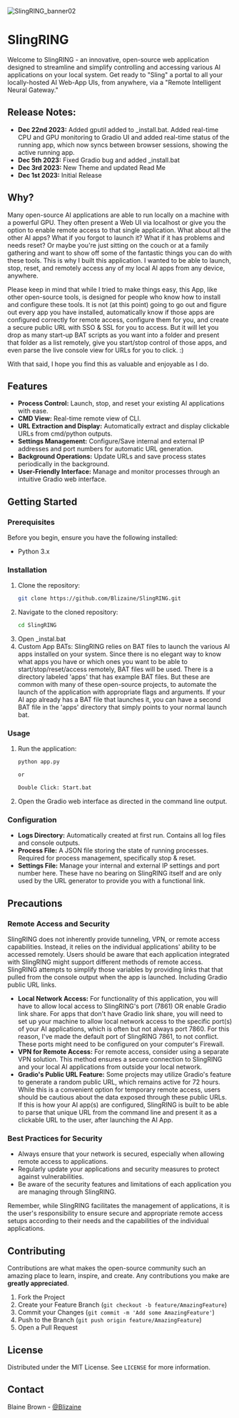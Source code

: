 ![SlingRING_banner02](https://github.com/Blizaine/SlingRING/assets/7264631/ebeffca7-03e4-4b13-a19c-c1ceab93330c)

# SlingRING

Welcome to SlingRING - an innovative, open-source web application designed to streamline and simplify controlling and accessing various AI applications on your local system. Get ready to "Sling" a portal to all your locally-hosted AI Web-App UIs, from anywhere, via a "Remote Intelligent Neural Gateway." 

## Release Notes:

- **Dec 22nd 2023:** Added gputil added to _install.bat. Added real-time CPU and GPU monitoring to Gradio UI and added real-time status of the running app, which now syncs between browser sessions, showing the active running app.  
- **Dec 5th 2023:** Fixed Gradio bug and added _install.bat
- **Dec 3rd 2023:** New Theme and updated Read Me
- **Dec 1st 2023:** Initial Release


## Why?

Many open-source AI applications are able to run locally on a machine with a powerful GPU. They often present a Web UI via localhost or give you the option to enable remote access to that single application. What about all the other AI apps? What if you forgot to launch it? What if it has problems and needs reset? Or maybe you're just sitting on the couch or at a family gathering and want to show off some of the fantastic things you can do with these tools. This is why I built this application.  I wanted to be able to launch, stop, reset, and remotely access any of my local AI apps from any device, anywhere.

Please keep in mind that while I tried to make things easy, this App, like other open-source tools, is designed for people who know how to install and configure these tools.  It is not (at this point) going to go out and figure out every app you have installed, automatically know if those apps are configured correctly for remote access, configure them for you, and create a secure public URL with SSO & SSL for you to access. But it will let you drop as many start-up BAT scripts as you want into a folder and present that folder as a list remotely, give you start/stop control of those apps, and even parse the live console view for URLs for you to click. :)

With that said, I hope you find this as valuable and enjoyable as I do. 


## Features

- **Process Control:** Launch, stop, and reset your existing AI applications with ease.
- **CMD View:** Real-time remote view of CLI.
- **URL Extraction and Display:** Automatically extract and display clickable URLs from cmd/python outputs.
- **Settings Management:** Configure/Save internal and external IP addresses and port numbers for automatic URL generation.
- **Background Operations:** Update URLs and save process states periodically in the background.
- **User-Friendly Interface:** Manage and monitor processes through an intuitive Gradio web interface.


## Getting Started

### Prerequisites

Before you begin, ensure you have the following installed:
- Python 3.x

### Installation

1. Clone the repository:
   ```sh
   git clone https://github.com/Blizaine/SlingRING.git
   ```
2. Navigate to the cloned repository:
   ```sh
   cd SlingRING
   ```
3. Open _instal.bat
4. Custom App BATs:
SlingRING relies on BAT files to launch the various AI apps installed on your system.  Since there is no elegant way to know what apps you have or which ones you want to be able to start/stop/reset/access remotely, BAT files will be used.  There is a directory labeled 'apps' that has example BAT files.  But these are common with many of these open-source projects, to automate the launch of the application with appropriate flags and arguments. If your AI app already has a BAT file that launches it, you can have a second BAT file in the 'apps' directory that simply points to your normal launch bat.


### Usage

1. Run the application:
   ```sh
   python app.py

   or

   Double Click: Start.bat
   ```
2. Open the Gradio web interface as directed in the command line output.

### Configuration

- **Logs Directory:** Automatically created at first run. Contains all log files and console outputs.
- **Process File:** A JSON file storing the state of running processes. Required for process management, specifically stop & reset. 
- **Settings File:** Manage your internal and external IP settings and port number here.  These have no bearing on SlingRING itself and are only used by the URL generator to provide you with a functional link.


## Precautions

### Remote Access and Security

SlingRING does not inherently provide tunneling, VPN, or remote access capabilities. Instead, it relies on the individual applications' ability to be accessed remotely. Users should be aware that each application integrated with SlingRING might support different methods of remote access. SlingRING attempts to simplify those variables by providing links that that pulled from the console output when the app is launched. Including Gradio public URL links.  

- **Local Network Access:** For functionality of this application, you will have to allow local access to SlingRING's port (7861) OR enable Gradio link share.  For apps that don't have Gradio link share, you will need to set up your machine to allow local network access to the specific port(s) of your AI applications, which is often but not always port 7860. For this reason, I've made the default port of SlingRING 7861, to not conflict.  These ports might need to be configured on your computer's Firewall.
- **VPN for Remote Access:** For remote access, consider using a separate VPN solution. This method ensures a secure connection to SlingRING and your local AI applications from outside your local network.
- **Gradio's Public URL Feature:** Some projects may utilize Gradio's feature to generate a random public URL, which remains active for 72 hours. While this is a convenient option for temporary remote access, users should be cautious about the data exposed through these public URLs.  If this is how your AI app(s) are configured, SlingRING is built to be able to parse that unique URL from the command line and present it as a clickable URL to the user, after launching the AI App. 

### Best Practices for Security

- Always ensure that your network is secured, especially when allowing remote access to applications.
- Regularly update your applications and security measures to protect against vulnerabilities.
- Be aware of the security features and limitations of each application you are managing through SlingRING.

Remember, while SlingRING facilitates the management of applications, it is the user's responsibility to ensure secure and appropriate remote access setups according to their needs and the capabilities of the individual applications.


## Contributing

Contributions are what makes the open-source community such an amazing place to learn, inspire, and create. Any contributions you make are **greatly appreciated**.

1. Fork the Project
2. Create your Feature Branch (`git checkout -b feature/AmazingFeature`)
3. Commit your Changes (`git commit -m 'Add some AmazingFeature'`)
4. Push to the Branch (`git push origin feature/AmazingFeature`)
5. Open a Pull Request

## License

Distributed under the MIT License. See `LICENSE` for more information.

## Contact

Blaine Brown - [@Blizaine](https://twitter.com/blizaine) 

